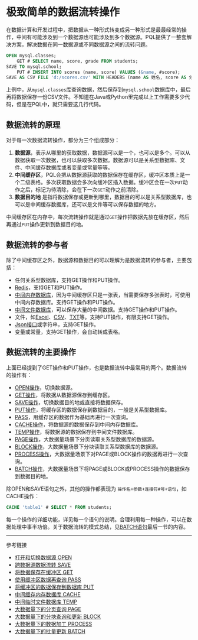 # 极致简单的数据流转操作
在数据计算和开发过程中，把数据从一种形式转变成另一种形式是最最经常的操作，中间有可能涉及到一个数据源也可能涉及到多个数据源。PQL提供了一整套解决方案，解决数据在同一数据源或不同数据源之间的流转问题。

```sql
OPEN mysql.classes;
    GET # SELECT name, score, grade FROM students;
SAVE TO mysql.school;
    PUT # INSERT INTO scores (name, score) VALUES (&name, #score);
SAVE AS CSV FILE 'd:/scores.csv' WITH HEADERS (name AS 姓名, score AS 分数);
```
上例中，从`mysql.classes`库查询数据，然后保存到`mysql.school`数据库中，最后再将数据保存一份CSV文件。不知道在Java或Python里完成以上工作需要多少代码，但是在PQL中，就只需要这几行代码。

## 数据流转的原理
对于每一次数据流转操作，都分为三个组成部分：

1. **数据源**，表示从哪里的获取数据，数据源可以是一个，也可以是多个。可以从数据获取一次数据，也可以获取多次数据。数据源可以是关系型数据库、文件、中间缓存数据库或者变量或常量等等。
2. **中间缓存区**，PQL会把从数据源获取的数据保存在缓存区，缓冲区本质上是一个二级表格。多次获取数据会多次向缓冲区插入数据。缓冲区会在一次`PUT`动作之后，标记为待清除，会在下一次`GET`动作之前清除。
3. **数据目的地** 是指将数据保存或更新到哪里，数据目的可以是关系型数据库，也可以是中间缓存数据库，还可以是文件等可以保存数据的地方。

中间缓存区在内存中，每次流转操作就是通过`GET`操作把数据先放在缓存区，然后再通过`PUT`操作更新到数据目的地。

## 数据流转的参与者

除了中间缓存区之外，数据源和数据目的可以理解为是数据流转的参与者，主要包括：

* 任何关系型数据库，支持GET操作和PUT操作。
* [Redis](/pql/redis.md)，支持GET和PUT操作。
* [中间内存数据库](/pql/cache.md)，因为中间缓存区只是一张表，当需要保存多张表时，可使用中间内存数据库。支持GET操作和PUT操作。
* [中间文件数据库](/pql/temp.md)，可以保存大量的中间数据。支持GET操作和PUT操作。
* 文件，如[Excel](/pql/excel.md)、[CSV](/pql/csv.md)、[TXT](/pql/txt.md)等。支持PUT操作，有限支持GET操作。
* [Json接口](/pql/request.md)或字符串，支持GET操作。
* 变量或常量，支持GET操作，会自动转成表格。


## 数据流转的主要操作

上面已经提到了GET操作和PUT操作，也是数据流转中最常用的两个。数据流转的操作有：

* [OPEN操作](/pql/open.md)，切换数据源。
* [GET操作](/pql/get.md)，将数据从数据源保存到缓存区。
* [SAVE操作](/pql/save.md)，切换数据目的地或直接将数据保存。
* [PUT操作](/pql/put.md)，将缓存区的数据保存到数据目的，一般是关系型数据库。
* [PASS](/pql/pass.md)，用缓存区的数据作为基础再进行一次查询。
* [CACHE操作](/pql/cache.md)，将数据源的数据保存到中间内存数据库。
* [TEMP操作](/pql/temp.md)，将数据源的数据保存到中间文件数据库。
* [PAGE操作](/pql/page.md)，大数据量场景下分页读取关系型数据库的数据源。
* [BLOCK操作](/pql/block.md)，大数据量场景下分块读取关系型数据库的数据源。
* [PROCESS操作](/pql/process.md)，大数据量场景下对PAGE或BLOCK操作的数据再进行一次查询。
* [BATCH操作](/pql/batch.md)，大数据量场景下将PAGE或BLOCK或PROCESS操作的数据保存到数据目的地。

除OPEN和SAVE语句之外，其他的操作都表现为 `操作名+参数+连接符#号+语句`，如CACHE操作：
```sql
CACHE 'table1' # SELECT * FROM students;
```

每一个操作的详细功能，详见每一个语句的说明。合理利用每一种操作，可以在数据处理中事半功倍。关于数据流转的模式总结，见[BATCH语句](/pql/batch.md)最后一节的内容。

---
参考链接

* [打开和切换数据源 OPEN](/pql/open.md)
* [跨数据源数据流转 SAVE](/pql/save.md)
* [将数据保存在缓冲区 GET](/pql/get.md)
* [使用缓冲区数据再查询 PASS](/pql/pass.md)
* [将缓冲区的数据保存到数据库 PUT](/pql/put.md)
* [中间缓存内存数据库 CACHE](/pql/cache.md)
* [中间临时文件数据库 TEMP](/pql/temp.md)
* [大数据量下的分页查询 PAGE](/pql/page.md)
* [大数据量下的分块查询和更新 BLOCK](/pql/block.md)
* [大数据量下的数据加工 PROCESS](/pql/process.md)
* [大数据量下的批量更新 BATCH](/pql/batch.md)